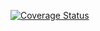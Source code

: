 [![Coverage Status](https://coveralls.io/repos/github/nickjaz/parkify/badge.svg?branch=staging)](https://coveralls.io/github/nickjaz/parkify?branch=staging)
